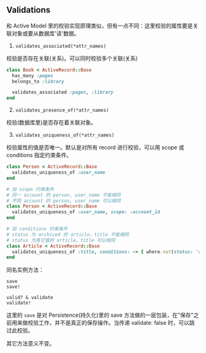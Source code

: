## Validations

和 Active Model 里的校验实现原理类似，但有一点不同：这里校验的属性要是关联对象或要从数据库'读'数据。

1) `validates_associated(*attr_names)`

校验是否存在关联(关系)。可以同时校验多个关联(关系)

```ruby
class Book < ActiveRecord::Base
  has_many :pages
  belongs_to :library

  validates_associated :pages, :library
end
```

2) `validates_presence_of(*attr_names)`

校验(数据库里)是否存在着关联对象。

3) `validates_uniqueness_of(*attr_names)`

校验属性的值是否唯一。默认是对所有 record 进行校验，可以用 scope 或 conditions 指定约束条件。

```ruby
class Person < ActiveRecord::Base
  validates_uniqueness_of :user_name
end

# 加 scope 约束条件
# 同一 account 的 person, user_name 不能相同
# 不同 account 的 person, user_name 可以相同
class Person < ActiveRecord::Base
  validates_uniqueness_of :user_name, scope: :account_id
end

# 加 conditions 约束条件
# status 为 archived 的 article，title 不能相同
# status 为其它值的 article，title 可以相同
class Article < ActiveRecord::Base
  validates_uniqueness_of :title, conditions: -> { where.not(status: 'archived') }
end
```

同名实例方法：

```
save
save!

valid? & validate
validate!
```

这里的 `save` 是对 Persistence(持久化)里的 save 方法做的一层包装，在"保存"之前用来做校验工作，并不是真正的保存操作。当传递 validate: false 时，可以跳过此校验。

其它方法意义不变。
